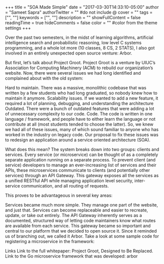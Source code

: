 +++
title = "SOA Made Simple"
date = "2017-03-30T14:33:10-05:00"
author = "Sameet Sapra"
authorTwitter = "" #do not include @
cover = ""
tags = ["", ""]
keywords = ["", ""]
description = ""
showFullContent = false
readingTime = true
hideComments = false
color = "" #color from the theme settings
+++


Over the past two semesters, in the midst of learning algorithms, artificial intelligence search and probabilistic reasoning, low level C systems programming, and a whole lot more (10 classes, 8 CS, 2 STATS), I also got involved in an entirely unexpected open source venture: Arbor.

But first, let’s talk about Project Groot. Project Groot is a venture by UIUC’s Association for Computing Machinery (ACM) to rebuild our organization’s website. Now, there were several issues we had long identified and complained about with the old system:

Hard to maintain. There was a massive, monolithic codebase that was written by a few students who had long graduated, so nobody knew how to maintain it anymore.
Scalability issues. If we wanted to add a new feature, it required a lot of planning, debugging, and understanding the architecture
Outdated. There were a bunch of outdated features that were adding a lot of unnecessary complexity to our code.
Code. The code is written in one language / framework, and people have to either learn the language or not contribute at all (most students tended to choose the latter).
So, we knew we had all of these issues, many of which sound familiar to anyone who has worked in the industry on legacy code. Our proposal to fix these issues was to redesign an application around a service oriented architecture (SOA).

What does this mean?
The system breaks down into two groups: clients and services. Every service (or microservice) can be thought of as a completely separate application running on a separate process. To prevent client (and service) developers to manage an ever-increasing list of services and their APIs, these microservices communicate to clients (and potentially other services) through an API Gateway. This gateway exposes all the services as a unified RESTful API while managing application level security, inter-service communication, and all routing of requests.

This proves to be advantageous in several key areas:

Services became much more simple. They manage one part of the website, and just that.
Services can become replaceable and easier to recreate, update, or take out entirely.
The API Gateway inherently serves as a documented, structured way of letting code maintainers know what routes are available from each service.
This gateway became so important and central to our platform that we decided to open source it. Since it reminded us of branching out, we called it Arbor. Take a look at some sample code for registering a microservice in the framework:



Links
Link to the full whitepaper: Project Groot, Designed to Be Replaced.
Link to the Go microservice framework that was developed: arbor
